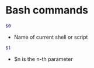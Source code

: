 # Bash commands

```sh
$0
```
- Name of current shell or script
```sh
$1
```
- $n is the n-th parameter

